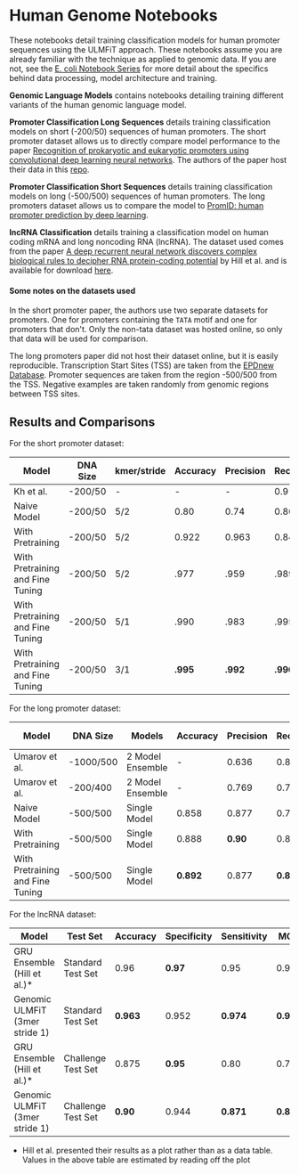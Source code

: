 # Human Genome Notebooks

These notebooks detail training classification models for human promoter sequences using the ULMFiT approach. These notebooks assume you 
are already familiar with the technique as applied to genomic data. If you are not, see the [E. coli Notebook Series](https://github.com/kheyer/Genomic-ULMFiT/tree/master/Bacteria/E.%20Coli) 
for more detail about the specifics behind data processing, model architecture and training.

__Genomic Language Models__ contains notebooks detailing training different variants of the human genomic language model.

__Promoter Classification Long Sequences__ details training classification models on short (-200/50) sequences of human promoters. The 
short promoter dataset allows us to directly compare model performance to the paper [Recognition of prokaryotic and eukaryotic promoters using convolutional deep learning neural networks](https://journals.plos.org/plosone/article?id=10.1371/journal.pone.0171410). 
The authors of the paper host their data in this [repo](https://github.com/solovictor/CNNPromoterData).

__Promoter Classification Short Sequences__ details training classification models on long (-500/500) sequences of human promoters. The 
long promoters dataset allows us to compare the model to [PromID: human promoter prediction by deep learning](https://arxiv.org/pdf/1810.01414.pdf).

__lncRNA Classification__ details training a classification model on human coding mRNA and long noncoding RNA (lncRNA). The dataset used comes from the paper [A deep recurrent neural network discovers complex biological rules to decipher RNA protein-coding potential](https://www.ncbi.nlm.nih.gov/pmc/articles/PMC6144860/) by Hill et al. and is available for download [here](https://osf.io/4htpy/).

#### Some notes on the datasets used
In the short promoter paper, the authors use two separate datasets for promoters. One for promoters containing the `TATA` motif and one 
for promoters that don't. Only the non-tata dataset was hosted online, so only that data will be used for comparison.

The long promoters paper did not host their dataset online, but it is easily reproducible. Transcription Start Sites (TSS) are taken from 
the [EPDnew Database](ftp://ccg.vital-it.ch/epdnew/human/006/). Promoter sequences are taken from the region -500/500 from the TSS. Negative 
examples are taken randomly from genomic regions between TSS sites.

## Results and Comparisons

For the short promoter dataset:

| Model                            	| DNA Size 	| kmer/stride 	| Accuracy 	| Precision 	| Recall 	| Correlation Coefficient 	| Specificity 	|
|----------------------------------	|----------	|-------------	|----------	|-----------	|--------	|-------------------------	|-------------	|
| Kh et al.                        	| -200/50  	|      -      	|     -    	|     -     	|   0.9  	|           0.89          	|     0.98    	|
| Naive Model                      	| -200/50  	|     5/2     	|   0.80   	|    0.74   	|  0.80  	|           0.59          	|     0.80    	|
| With Pretraining                 	| -200/50  	|     5/2     	|   0.922  	|   0.963   	|  0.849 	|          0.844          	|    0.976    	|
| With Pretraining and Fine Tuning 	| -200/50  	|     5/2     	|   .977   	|    .959   	|  .989  	|           .955          	|     .969    	|
| With Pretraining and Fine Tuning 	| -200/50  	|     5/1     	|   .990   	|    .983   	|  .995  	|           .981          	|     .987    	|
| With Pretraining and Fine Tuning 	| -200/50  	|     3/1     	|   __.995__   	|    __.992__   	|  __.996__  	|           __.991__          	|     __.994__    	|


For the long promoter dataset:

| Model                            	| DNA Size  	| Models           	| Accuracy 	| Precision 	| Recall 	| Correlation Coefficient 	|
|----------------------------------	|-----------	|------------------	|----------	|-----------	|--------	|-------------------------	|
| Umarov et al.                    	| -1000/500 	| 2 Model Ensemble 	|     -    	|   0.636   	|  0.802 	|          0.714          	|
| Umarov et al.                    	|  -200/400 	| 2 Model Ensemble 	|     -    	|   0.769   	|  0.755 	|          0.762          	|
| Naive Model                      	|  -500/500 	|   Single Model   	|   0.858  	|   0.877   	|  0.772 	|          0.708          	|
| With Pretraining                 	|  -500/500 	|   Single Model   	|   0.888  	|    __0.90__   	|  0.824 	|          0.770          	|
| With Pretraining and Fine Tuning 	|  -500/500 	|   Single Model   	|   __0.892__  	|   0.877   	|  __0.865__ 	|          __0.778__          	|

For the lncRNA dataset:

| Model                          	| Test Set           	| Accuracy 	| Specificity 	| Sensitivity 	| MCC   	|
|--------------------------------	|--------------------	|----------	|-------------	|-------------	|-------	|
| GRU Ensemble (Hill et al.)*     | Standard Test Set  	|   0.96   	|     __0.97__    	|     0.95     	|  0.92 	|
| Genomic ULMFiT (3mer stride 1) 	| Standard Test Set  	|   __0.963__  	|    0.952    	|    __0.974__    	| __0.926__ 	|
| GRU Ensemble (Hill et al.)*     | Challenge Test Set 	|   0.875   	|     __0.95__    	|     0.80    	|  0.75 	|
| Genomic ULMFiT (3mer stride 1) 	| Challenge Test Set 	|   __0.90__   	|    0.944    	|    __0.871__    	| __0.817__ 	|

* Hill et al. presented their results as a plot rather than as a data table. Values in the above table are estimated by reading off the plot


